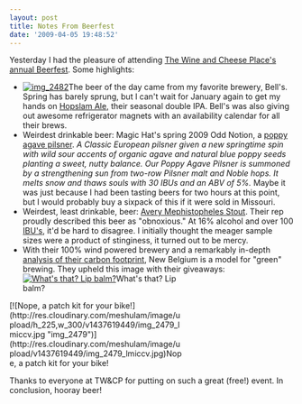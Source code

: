 ```yaml
---
layout: post
title: Notes From Beerfest
date: '2009-04-05 19:48:52'
---
```



Yesterday I had the pleasure of attending [The Wine and Cheese Place's annual Beerfest](http://thewineandcheeseplace.blogspot.com/2009/01/twcp-beerfest-2009.html). Some highlights:

- [![img_2482](http://res.cloudinary.com/meshulam/image/upload/h_300,w_225/v1437619450/img_2482_ctzpuy.jpg "img_2482")](http://res.cloudinary.com/meshulam/image/upload/v1437619450/img_2482_ctzpuy.jpg)The beer of the day came from my favorite brewery, Bell's. Spring has barely sprung, but I can't wait for January again to get my hands on [Hopslam Ale,](http://beeradvocate.com/beer/profile/287/17112) their seasonal double IPA. Bell's was also giving out awesome refrigerator magnets with an availability calendar for all their brews.
- Weirdest drinkable beer: Magic Hat's spring 2009 Odd Notion, a [poppy agave pilsner](http://beeradvocate.com/beer/profile/96/47451). *A Classic European pilsner given a new springtime spin with wild sour accents of organic agave and natural blue poppy seeds planting a sweet, nutty balance. Our Poppy Agave Pilsner is summoned by a strengthening sun from two-row Pilsner malt and Noble hops. It melts snow and thaws souls with 30 IBUs and an ABV of 5%.* Maybe it was just because I had been tasting beers for two hours at this point, but I would probably buy a sixpack of this if it were sold in Missouri.
- Weirdest, least drinkable, beer: [Avery Mephistopheles Stout](http://www.averybrewing.com/BigBeers/seasonal/MephistophelesStout). Their rep proudly described this beer as "obnoxious." At 16% alcohol and over 100 [IBU's](http://en.wikipedia.org/wiki/International_Bitterness_Units_scale), it'd be hard to disagree. I initially thought the meager sample sizes were a product of stinginess, it turned out to be mercy.
- With their 100% wind powered brewery and a remarkably in-depth [analysis of their carbon footprint](http://www.newbelgium.com/blog/post/carbon-footprint-6-pack-fat-tire-amber-ale), New Belgium is a model for "green" brewing. They upheld this image with their giveaways: <div class="wp-caption alignnone" id="attachment_303" style="width: 310px">[![What's that? Lip balm?](http://res.cloudinary.com/meshulam/image/upload/h_225,w_300/v1437619449/img_2478_yvi5ru.jpg "img_2478")](http://res.cloudinary.com/meshulam/image/upload/v1437619449/img_2478_yvi5ru.jpg)What's that? Lip balm?

</div><div class="wp-caption alignnone" id="attachment_304" style="width: 310px">[![Nope, a patch kit for your bike!](http://res.cloudinary.com/meshulam/image/upload/h_225,w_300/v1437619449/img_2479_lmiccv.jpg "img_2479")](http://res.cloudinary.com/meshulam/image/upload/v1437619449/img_2479_lmiccv.jpg)Nope, a patch kit for your bike!

</div>

Thanks to everyone at TW&CP for putting on such a great (free!) event. In conclusion, hooray beer!


